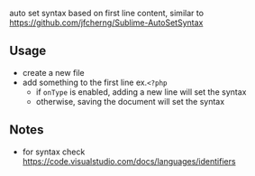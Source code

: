 auto set syntax based on first line content, similar to https://github.com/jfcherng/Sublime-AutoSetSyntax

## Usage

- create a new file
- add something to the first line ex.`<?php`
    - if `onType` is enabled, adding a new line will set the syntax
    - otherwise, saving the document will set the syntax

## Notes

- for syntax check https://code.visualstudio.com/docs/languages/identifiers
